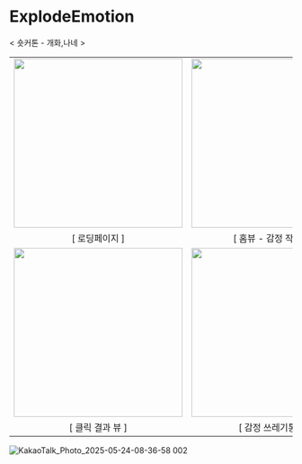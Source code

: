 # ExplodeEmotion


< 숏커톤 - 개화,나네 >

<table>
  <tr>
    <td><img src="https://github.com/user-attachments/assets/de0bc790-ce62-4b8b-bf50-a912d7d00c23" width="300"></td>
    <td><img src="https://github.com/user-attachments/assets/b8e2405a-5a59-4264-b18a-a74f1d884614" width="300"></td>
    <td><img src="https://github.com/user-attachments/assets/1f4ff0a5-ad4e-453b-959a-08d400dd127f" width="300"></td>
  </tr>
  <tr>
    <td align="center">[ 로딩페이지 ]</td>
    <td align="center">[ 홈뷰 - 감정 작성 뷰 ]</td>
    <td align="center">[ 클릭 뷰 ]</td>
  </tr>
  <tr>
    <td><img src="https://github.com/user-attachments/assets/ba77125a-73fb-47c4-8b85-579347fe932" width="300"></td>
    <td><img src="https://github.com/user-attachments/assets/a7d02765-d778-4e40-94eb-68dd19e14685" width="300"></td>
    <td><img src="https://github.com/user-attachments/assets/6a3783a6-5ee8-4505-be49-905955c4bd9f" width="300"></td>
  </tr>
  <tr>
    <td align="center">[ 클릭 결과 뷰 ]</td>
    <td align="center">[ 감정 쓰레기통 뷰 ]</td>
    <td align="center">[ 히스토리 뷰 ]</td>
  </tr>
</table>

![KakaoTalk_Photo_2025-05-24-08-36-58 002]()

